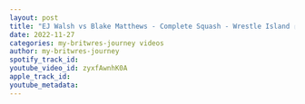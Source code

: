 ```yaml
---
layout: post
title: "EJ Walsh vs Blake Matthews - Complete Squash - Wrestle Island 🏝"
date: 2022-11-27
categories: my-britwres-journey videos
author: my-britwres-journey
spotify_track_id: 
youtube_video_id: zyxfAwnhK0A
apple_track_id: 
youtube_metadata: 
---
```

